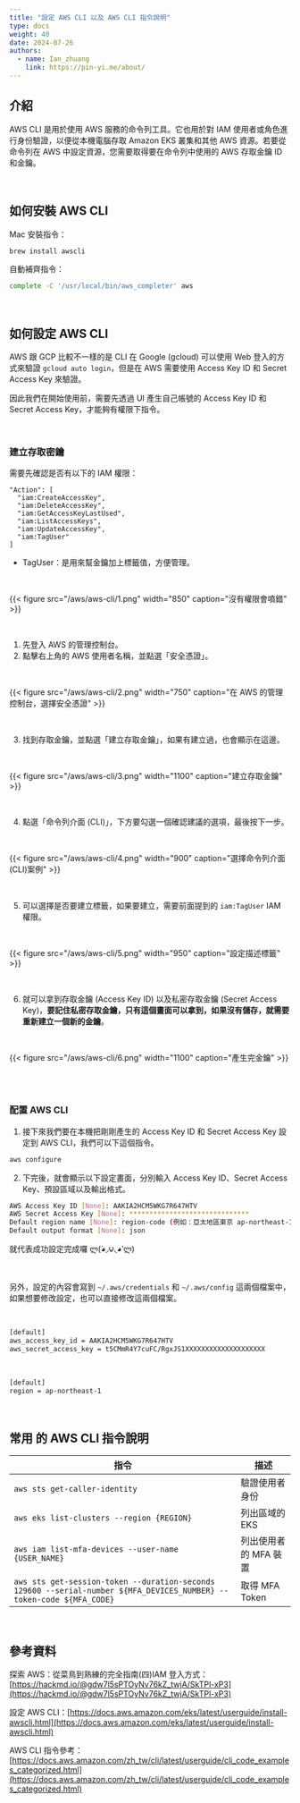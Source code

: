 ```yaml
---
title: "設定 AWS CLI 以及 AWS CLI 指令說明"
type: docs
weight: 40
date: 2024-07-26
authors:
  - name: Ian_zhuang
    link: https://pin-yi.me/about/
---
```


## 介紹

AWS CLI 是用於使用 AWS 服務的命令列工具。它也用於對 IAM 使用者或角色進行身份驗證，以便從本機電腦存取 Amazon EKS 叢集和其他 AWS 資源。若要從命令列在 AWS 中設定資源，您需要取得要在命令列中使用的 AWS 存取金鑰 ID 和金鑰。

<br>

## 如何安裝 AWS CLI

Mac 安裝指令：

```bash
brew install awscli
```

自動補齊指令：

```bash
complete -C '/usr/local/bin/aws_completer' aws
```

<br>

## 如何設定 AWS CLI

AWS 跟 GCP 比較不一樣的是 CLI 在 Google (gcloud) 可以使用 Web 登入的方式來驗證 `gcloud auto login`，但是在 AWS 需要使用 Access Key ID 和 Secret Access Key 來驗證。

因此我們在開始使用前，需要先透過 UI 產生自己帳號的 Access Key ID 和 Secret Access Key，才能夠有權限下指令。

<br>

### 建立存取密鑰

需要先確認是否有以下的 IAM 權限：

```
"Action": [
  "iam:CreateAccessKey",
  "iam:DeleteAccessKey",
  "iam:GetAccessKeyLastUsed",
  "iam:ListAccessKeys",
  "iam:UpdateAccessKey",
  "iam:TagUser"
]
```

- TagUser：是用來幫金鑰加上標籤值，方便管理。

<br>

{{< figure src="/aws/aws-cli/1.png" width="850" caption="沒有權限會噴錯" >}}

<br>

1. 先登入 AWS 的管理控制台。
2. 點擊右上角的 AWS 使用者名稱，並點選「安全憑證」。

<br>

{{< figure src="/aws/aws-cli/2.png" width="750" caption="在 AWS 的管理控制台，選擇安全憑證" >}}

<br>

3. 找到存取金鑰，並點選「建立存取金鑰」，如果有建立過，也會顯示在這邊。

<br>

{{< figure src="/aws/aws-cli/3.png" width="1100" caption="建立存取金鑰" >}}

<br>

4. 點選「命令列介面 (CLI)」，下方要勾選一個確認建議的選項，最後按下一步。

<br>

{{< figure src="/aws/aws-cli/4.png" width="900" caption="選擇命令列介面 (CLI)案例" >}}

<br>

5. 可以選擇是否要建立標籤，如果要建立，需要前面提到的 `iam:TagUser` IAM 權限。

<br>

{{< figure src="/aws/aws-cli/5.png" width="950" caption="設定描述標籤" >}}

<br>

6. 就可以拿到存取金鑰 (Access Key ID) 以及私密存取金鑰 (Secret Access Key)，<b>要記住私密存取金鑰，只有這個畫面可以拿到，如果沒有儲存，就需要重新建立一個新的金鑰</b>。

<br>

{{< figure src="/aws/aws-cli/6.png" width="1100" caption="產生完金鑰" >}}

<br>

<br>

### 配置 AWS CLI

1. 接下來我們要在本機把剛剛產生的 Access Key ID 和 Secret Access Key 設定到 AWS CLI，我們可以下這個指令。

```bash
aws configure
```

2. 下完後，就會顯示以下設定畫面，分別輸入 Access Key ID、Secret Access Key、預設區域以及輸出格式。

```bash
AWS Access Key ID [None]: AAKIA2HCM5WKG7R647HTV
AWS Secret Access Key [None]: ******************************
Default region name [None]: region-code (例如：亞太地區東京 ap-northeast-1)
Default output format [None]: json
```

就代表成功設定完成囉 ლ(́◕◞౪◟◕‵ლ)

<br>

另外，設定的內容會寫到 `~/.aws/credentials` 和 `~/.aws/config` 這兩個檔案中，如果想要修改設定，也可以直接修改這兩個檔案。

<br>

```bash {filename="~/.aws/credentials"}
[default]
aws_access_key_id = AAKIA2HCM5WKG7R647HTV
aws_secret_access_key = t5CMmR4Y7cuFC/RgxJS1XXXXXXXXXXXXXXXXXXXX
```

<br>

```bash {filename="~/.aws/config"}
[default]
region = ap-northeast-1
```

<br>

## 常用 的 AWS CLI 指令說明

| 指令                                                                                                                 | 描述                  |
| -------------------------------------------------------------------------------------------------------------------- | --------------------- |
| `aws sts get-caller-identity`                                                                                        | 驗證使用者身份        |
| `aws eks list-clusters --region {REGION}`                                                                            | 列出區域的 EKS        |
| `aws iam list-mfa-devices --user-name {USER_NAME}`                                                                   | 列出使用者的 MFA 裝置 |
| `aws sts get-session-token --duration-seconds 129600 --serial-number ${MFA_DEVICES_NUMBER} --token-code ${MFA_CODE}` | 取得 MFA Token        |

<br>

## 參考資料

探索 AWS：從菜鳥到熟練的完全指南(四)IAM 登入方式：[https://hackmd.io/@gdw7l5sPTOyNv76kZ_twjA/SkTPl-xP3](https://hackmd.io/@gdw7l5sPTOyNv76kZ_twjA/SkTPl-xP3)

設定 AWS CLI：[https://docs.aws.amazon.com/eks/latest/userguide/install-awscli.html](https://docs.aws.amazon.com/eks/latest/userguide/install-awscli.html)

AWS CLI 指令參考：[https://docs.aws.amazon.com/zh_tw/cli/latest/userguide/cli_code_examples_categorized.html](https://docs.aws.amazon.com/zh_tw/cli/latest/userguide/cli_code_examples_categorized.html)
